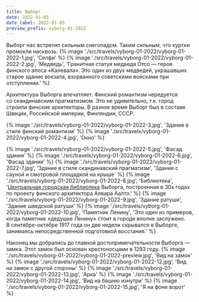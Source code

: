 ```yaml
---
title: Выборг
date: 2022-01-05
date_label: 2022-01-05
preview_prefix: vyborg-01-2022
---
```

Выборг нас встретил сильным снегопадом. Таким сильным, что куртки промокли насквозь.
{% image './src/travels/vyborg-01-2022/vyborg-01-2022-1.jpg', 'Селфи' %}
{% image './src/travels/vyborg-01-2022/vyborg-01-2022-2.jpg', 'Медведь', 'Гранитная статуя медведя Отсо — героя финского эпоса «Калевала». Это один из двух медведей, украшавших старое здание вокзала, взорванного советскими войсками при отступлении.' %}

Архитектура Выборга впечатляет. Финский романтизм чередуется со скандинавским прагматизмом. Это не удивительно, т.к. город строили финские архитекторы. В разное время Выборг был в составе Швеции, Российской империи, Финляндии, СССР.

{% image './src/travels/vyborg-01-2022/vyborg-01-2022-3.jpg', 'Здание в стиле финский романтизм' %}
{% image './src/travels/vyborg-01-2022/vyborg-01-2022-4.jpg', 'Окно' %}

{% image './src/travels/vyborg-01-2022/vyborg-01-2022-5.jpg', 'Фасад здания' %}
{% image './src/travels/vyborg-01-2022/vyborg-01-2022-6.jpg', 'Фасад здания' %}
{% image './src/travels/vyborg-01-2022/vyborg-01-2022-7.jpg', 'Здание в стиле скандинавский прагматизм', 'Здание с сауной и смотровой площадкой на крыше' %}
{% image './src/travels/vyborg-01-2022/vyborg-01-2022-8.jpg', 'Библиотека', '<a href="https://ru.wikipedia.org/wiki/Библиотека_Алвара_Аалто">Центральная городская библиотека</a> Выборга, построенная в 30х годах по проекту финского архитектора Алвара Аалто.' %}
{% image './src/travels/vyborg-01-2022/vyborg-01-2022-9.jpg', 'Здание ратуши', 'Здание шведской ратуши' %}
{% image './src/travels/vyborg-01-2022/vyborg-01-2022-10.jpg', 'Памятник Ленину', 'Это один из примеров, когда памятник «дедушке Ленину» стоит в городе вполне заслужено. В сентябре-октябре 1917 года он две недели скрывался в Выборге, занимаясь непосредственной подготовкой восстания.' %}

Наконец мы добрались до главной достопримечательности Выборга — замка. Этот замок был основан крестоносцами в 1293 году.
{% image './src/travels/vyborg-01-2022/vyborg-01-2022-preview.jpg', 'Вид на замок' %}
{% image './src/travels/vyborg-01-2022/vyborg-01-2022-12.jpg', 'Вид на замок с другой стороны' %}
{% image './src/travels/vyborg-01-2022/vyborg-01-2022-13.jpg', 'Арка' %}
{% image './src/travels/vyborg-01-2022/vyborg-01-2022-14.jpg', 'Вид на башню изнутри' %}
{% image './src/travels/vyborg-01-2022/vyborg-01-2022-15.jpg', 'Я на фоне ворот' %}
